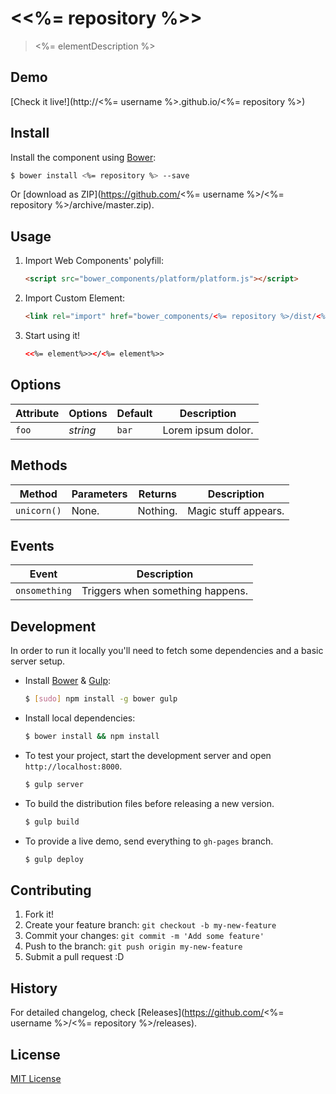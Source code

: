 # &lt;<%= repository %>&gt;

> <%= elementDescription %>

## Demo

[Check it live!](http://<%= username %>.github.io/<%= repository %>)

## Install

Install the component using [Bower](http://bower.io/):

```sh
$ bower install <%= repository %> --save
```

Or [download as ZIP](https://github.com/<%= username %>/<%= repository %>/archive/master.zip).

## Usage

1. Import Web Components' polyfill:

    ```html
    <script src="bower_components/platform/platform.js"></script>
    ```

2. Import Custom Element:

    ```html
    <link rel="import" href="bower_components/<%= repository %>/dist/<%= element%>.html">
    ```

3. Start using it!

    ```html
    <<%= element%>></<%= element%>>
    ```

## Options

Attribute     | Options     | Default      | Description
---           | ---         | ---          | ---
`foo`         | *string*    | `bar`        | Lorem ipsum dolor.

## Methods

Method        | Parameters   | Returns     | Description
---           | ---          | ---         | ---
`unicorn()`   | None.        | Nothing.    | Magic stuff appears.

## Events

Event         | Description
---           | ---
`onsomething` | Triggers when something happens.

## Development

In order to run it locally you'll need to fetch some dependencies and a basic server setup.

* Install [Bower](http://bower.io/) & [Gulp](http://gulpjs.com/):

    ```sh
    $ [sudo] npm install -g bower gulp
    ```

* Install local dependencies:

    ```sh
    $ bower install && npm install
    ```

* To test your project, start the development server and open `http://localhost:8000`.

    ```sh
    $ gulp server
    ```

* To build the distribution files before releasing a new version.

    ```sh
    $ gulp build
    ```

* To provide a live demo, send everything to `gh-pages` branch.

    ```sh
    $ gulp deploy
    ```

## Contributing

1. Fork it!
2. Create your feature branch: `git checkout -b my-new-feature`
3. Commit your changes: `git commit -m 'Add some feature'`
4. Push to the branch: `git push origin my-new-feature`
5. Submit a pull request :D

## History

For detailed changelog, check [Releases](https://github.com/<%= username %>/<%= repository %>/releases).

## License

[MIT License](http://opensource.org/licenses/MIT)
